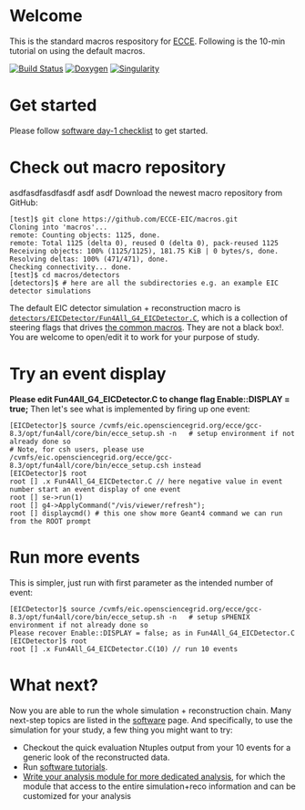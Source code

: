 
# Welcome

This is the standard macros respository for [ECCE](https://www.ecce-eic.org/). Following is the 10-min tutorial on using the default macros.

[![Build Status](https://web.sdcc.bnl.gov/jenkins-sphenix/buildStatus/icon?job=sPHENIX/sPHENIX_CoreSoftware_MasterBranch)](https://web.sdcc.bnl.gov/jenkins-sphenix/job/sPHENIX/job/sPHENIX_CoreSoftware_MasterBranch/)
[![Doxygen](https://img.shields.io/badge/code%20reference-Doxygen-green.svg)](https://ecce-eic.github.io/doxygen/)
[![Singularity](https://img.shields.io/badge/container-Singularity%20via%20CVMFS-green.svg)](https://github.com/ECCE-EIC/Singularity)

# Get started

Please follow [software day-1 checklist](https://ecce-eic.github.io/tutorials_day1.html) to get started.

# Check out macro repository
asdfasdfasdfasdf
asdf asdf
Download the newest macro repository from GitHub:

```
[test]$ git clone https://github.com/ECCE-EIC/macros.git
Cloning into 'macros'...
remote: Counting objects: 1125, done.
remote: Total 1125 (delta 0), reused 0 (delta 0), pack-reused 1125
Receiving objects: 100% (1125/1125), 181.75 KiB | 0 bytes/s, done.
Resolving deltas: 100% (471/471), done.
Checking connectivity... done.
[test]$ cd macros/detectors
[detectors]$ # here are all the subdirectories e.g. an example EIC detector simulations
```

The default EIC detector simulation + reconstruction macro is [`detectors/EICDetector/Fun4All_G4_EICDetector.C`](detectors/EICDetector/Fun4All_G4_EICDetector.C), which is a collection of steering flags that drives [the common macros](/common). They are not a black box!. You are welcome to open/edit it to work for your purpose of study.

# Try an event display

**Please edit Fun4All_G4_EICDetector.C to change flag Enable::DISPLAY = true;**
Then let's see what is implemented by firing up one event:
```
[EICDetector]$ source /cvmfs/eic.opensciencegrid.org/ecce/gcc-8.3/opt/fun4all/core/bin/ecce_setup.sh -n   # setup environment if not already done so
# Note, for csh users, please use /cvmfs/eic.opensciencegrid.org/ecce/gcc-8.3/opt/fun4all/core/bin/ecce_setup.csh instead
[EICDetector]$ root
root [] .x Fun4All_G4_EICDetector.C // here negative value in event number start an event display of one event
root [] se->run(1)
root [] g4->ApplyCommand("/vis/viewer/refresh");
root [] displaycmd() # this one show more Geant4 command we can run from the ROOT prompt
```


# Run more events

This is simpler, just run with first parameter as the intended number of event:
```
[EICDetector]$ source /cvmfs/eic.opensciencegrid.org/ecce/gcc-8.3/opt/fun4all/core/bin/ecce_setup.sh -n   # setup sPHENIX environment if not already done so
Please recover Enable::DISPLAY = false; as in Fun4All_G4_EICDetector.C 
[EICDetector]$ root
root [] .x Fun4All_G4_EICDetector.C(10) // run 10 events
```

# What next?

Now you are able to run the whole  simulation + reconstruction chain. Many next-step topics are listed in the [software](https://wiki.bnl.gov/sPHENIX/index.php/Software) page. And specifically, to use the simulation for your study, a few thing you might want to try:

* Checkout the quick evaluation Ntuples output from your 10 events for a generic look of the reconstructed data.
* Run [software tutorials](https://ecce-eic.github.io/tutorials_landing_page.html).
* [Write your analysis module for more dedicated analysis](https://github.com/ECCE-EIC/tutorials/tree/master/AnaTutorial), for which the module that access to the entire simulation+reco information and can be customized for your analysis


